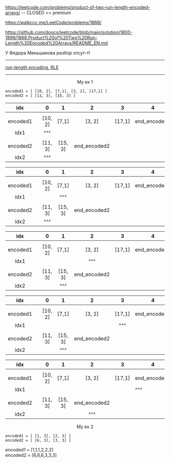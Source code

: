 https://leetcode.com/problems/product-of-two-run-length-encoded-arrays/ -- CLOSED == premium

https://walkccc.me/LeetCode/problems/1868/

https://github.com/doocs/leetcode/blob/main/solution/1800-1899/1868.Product%20of%20Two%20Run-Length%20Encoded%20Arrays/README_EN.md

У Федора Меньшикова разбор отсут-т!

_______

[run-length encoding, RLE](https://ru.wikipedia.org/wiki/%D0%9A%D0%BE%D0%B4%D0%B8%D1%80%D0%BE%D0%B2%D0%B0%D0%BD%D0%B8%D0%B5_%D0%B4%D0%BB%D0%B8%D0%BD_%D1%81%D0%B5%D1%80%D0%B8%D0%B9)

_______

<p align="center"> My ex 1 </p>

    encoded1 = [ [10, 2], [7,1], [3, 2], [17,1] ]
    encoded2 = [ [11, 3], [15, 3] ]

|    idx   	|   	|    0    	|    1    	|       2      	|    3   	| 4            	|
|:--------:	|:-:	|:-------:	|:-------:	|:------------:	|:------:	|--------------	|
|          	|   	|         	|         	|              	|        	|              	|
| encoded1 	|   	| [10, 2] 	|  [7,1]  	|    [3, 2]    	| [17,1] 	| end_encoded1 	|
|   idx1   	|   	|   ^^^   	|         	|              	|        	|              	|
|          	|   	|         	|         	|              	|        	|              	|
| encoded2 	|   	| [11, 3] 	| [15, 3] 	| end_encoded2 	|        	|              	|
|   idx2   	|   	|   ^^^   	|         	|              	|        	|              	|



|    idx   	|   	|    0    	|    1    	|       2      	|    3   	| 4            	|
|:--------:	|:-:	|:-------:	|:-------:	|:------------:	|:------:	|--------------	|
|          	|   	|         	|         	|              	|        	|              	|
| encoded1 	|   	| [10, 2] 	|  [7,1]  	|    [3, 2]    	| [17,1] 	| end_encoded1 	|
|   idx1   	|   	|         	|   ^^^   	|              	|        	|              	|
|          	|   	|         	|         	|              	|        	|              	|
| encoded2 	|   	| [11, 3] 	| [15, 3] 	| end_encoded2 	|        	|              	|
|   idx2   	|   	|   ^^^   	|         	|              	|        	|              	|

|    idx   	|   	|    0    	|    1    	|       2      	|    3   	| 4            	|
|:--------:	|:-:	|:-------:	|:-------:	|:------------:	|:------:	|--------------	|
|          	|   	|         	|         	|              	|        	|              	|
| encoded1 	|   	| [10, 2] 	|  [7,1]  	|    [3, 2]    	| [17,1] 	| end_encoded1 	|
|   idx1   	|   	|         	|         	|      ^^^     	|        	|              	|
|          	|   	|         	|         	|              	|        	|              	|
| encoded2 	|   	| [11, 3] 	| [15, 3] 	| end_encoded2 	|        	|              	|
|   idx2   	|   	|         	|   ^^^   	|              	|        	|              	|



|    idx   	|   	|    0    	|    1    	|       2      	|    3   	| 4            	|
|:--------:	|:-:	|:-------:	|:-------:	|:------------:	|:------:	|--------------	|
|          	|   	|         	|         	|              	|        	|              	|
| encoded1 	|   	| [10, 2] 	|  [7,1]  	|    [3, 2]    	| [17,1] 	| end_encoded1 	|
|   idx1   	|   	|         	|         	|              	|   ^^^  	|              	|
|          	|   	|         	|         	|              	|        	|              	|
| encoded2 	|   	| [11, 3] 	| [15, 3] 	| end_encoded2 	|        	|              	|
|   idx2   	|   	|         	|   ^^^   	|              	|        	|              	|



|    idx   	|   	|    0    	|    1    	|       2      	|    3   	| 4            	|
|:--------:	|:-:	|:-------:	|:-------:	|:------------:	|:------:	|--------------	|
|          	|   	|         	|         	|              	|        	|              	|
| encoded1 	|   	| [10, 2] 	|  [7,1]  	|    [3, 2]    	| [17,1] 	| end_encoded1 	|
|   idx1   	|   	|         	|         	|              	|        	|      ^^^     	|
|          	|   	|         	|         	|              	|        	|              	|
| encoded2 	|   	| [11, 3] 	| [15, 3] 	| end_encoded2 	|        	|              	|
|   idx2   	|   	|         	|         	|      ^^^     	|        	|              	|

<p align="center"> My ex 2 </p>

    encoded1 = [ [1, 3], [2, 3] ]
    encoded2 = [ [6, 3], [3, 3] ]

encoded1 = [1,1,1,2,2,2]  
encoded2 = [6,6,6,3,3,3]
